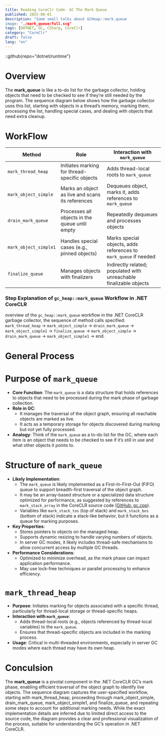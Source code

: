 ```yaml
---
title: Reading CoreClr Code- GC The Mark Queue
published: 2025-08-01
description: "Some small talks about GCHeap::mark_queue
image: "./mark_queue/full.svg"
tags: [DOTNET, GC, CSharp, CoreClr]
category: "CoreClr"
draft: false
lang: "en"
---
```


::github{repo="dotnet/runtime"}

# Overview

The **mark_queue** is like a to-do list for the garbage collector, holding objects that need to be checked to see if they’re still needed by the program. The sequence diagram below shows how the garbage collector uses this list, starting with objects in a thread’s memory, marking them, processing the list, handling special cases, and dealing with objects that need extra cleanup.

# WorkFlow

| **Method**            | **Role**                                         | **Interaction with `mark_queue`**                                  |
| --------------------- | ------------------------------------------------ | ------------------------------------------------------------------ |
| `mark_thread_heap`    | Initiates marking for thread-specific objects    | Adds thread-local roots to `mark_queue`                            |
| `mark_object_simple`  | Marks an object as live and scans its references | Dequeues object, marks it, adds references to `mark_queue`         |
| `drain_mark_queue`    | Processes all objects in the queue until empty   | Repeatedly dequeues and processes objects                          |
| `mark_object_simple1` | Handles special cases (e.g., pinned objects)     | Marks special objects, adds references to `mark_queue` if needed   |
| `finalize_queue`      | Manages objects with finalizers                  | Indirectly related; populated with unreachable finalizable objects |

### Step Explanation of `gc_heap::mark_queue` Workflow in .NET CoreCLR

overview of the `gc_heap::mark_queue` workflow in the .NET CoreCLR garbage collector, the sequence of method calls specified: `mark_thread_heap` → `mark_object_simple` → `drain_mark_queue` → `mark_object_simple1` → `finalize_queue` → `mark_object_simple` → `drain_mark_queue` → `mark_object_simple1` → end.

# General Process

# Purpose of `mark_queue`

- **Core Function**: The `mark_queue` is a data structure that holds references to objects that need to be processed during the mark phase of garbage collection.
- **Role in GC**:
  - It manages the traversal of the object graph, ensuring all reachable objects are marked as live.
  - It acts as a temporary storage for objects discovered during marking but not yet fully processed.
- **Analogy**: Think of the `mark_queue` as a to-do list for the GC, where each item is an object that needs to be checked to see if it’s still in use and what other objects it points to.

# Structure of `mark_queue`

- **Likely Implementation**:
  - The `mark_queue` is likely implemented as a First-In-First-Out (FIFO) queue to support breadth-first traversal of the object graph.
  - It may be an array-based structure or a specialized data structure optimized for performance, as suggested by references to `mark_stack_array` in the CoreCLR source code ([GitHub: gc.cpp](https://github.com/dotnet/runtime/blob/main/src/coreclr/gc/gc.cpp)).
  - Variables like `mark_stack_tos` (top of stack) and `mark_stack_bos` (bottom of stack) indicate a stack-like behavior, but it functions as a queue for marking purposes.
- **Key Properties**:
  - Stores pointers to objects on the managed heap.
  - Supports dynamic resizing to handle varying numbers of objects.
  - In server GC modes, it likely includes thread-safe mechanisms to allow concurrent access by multiple GC threads.
- **Performance Considerations**:
  - Optimized to minimize overhead, as the mark phase can impact application performance.
  - May use lock-free techniques or parallel processing to enhance efficiency.

# `mark_thread_heap`

- **Purpose**: Initiates marking for objects associated with a specific thread, particularly for thread-local storage or thread-specific heaps.
- **Interaction with `mark_queue`**:
  - Adds thread-local roots (e.g., objects referenced by thread-local variables) to the `mark_queue`.
  - Ensures that thread-specific objects are included in the marking process.
- **Usage**: Critical in multi-threaded environments, especially in server GC modes where each thread may have its own heap.

# Conculsion

The **mark_queue** is a pivotal component in the .NET CoreCLR GC’s mark phase, enabling efficient traversal of the object graph to identify live objects. The sequence diagram captures the user-specified workflow, starting with mark_thread_heap, proceeding through mark_object_simple, drain_mark_queue, mark_object_simple1, and finalize_queue, and repeating some steps to account for additional marking needs. While the exact implementation details are inferred due to limited direct access to the source code, the diagram provides a clear and professional visualization of the process, suitable for understanding the GC’s operation in .NET CoreCLR.
